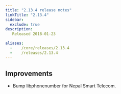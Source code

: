 ```yaml
---
title: "2.13.4 release notes"
linkTitle: "2.13.4"
sidebar:
  exclude: true
description:
   Released 2018-01-23

aliases:
  -    /core/releases/2.13.4
  -    /releases/2.13.4
---
```


## Improvements

- Bump libphonenumber for Nepal Smart Telecom.
